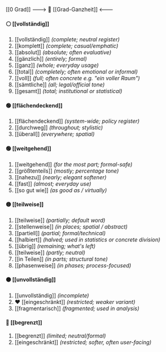 [[0 Grad]]
---> 🧩 [[Grad-Ganzheit]] <---
#### ⚪ [[vollständig]]
1) [[vollständig]] *(complete; neutral register)*
2) [[komplett]] *(complete; casual/emphatic)*
3) [[absolut]] *(absolute; often evaluative)*
4) [[gänzlich]] *(entirely; formal)*
5) [[ganz]] *(whole; everyday usage)*
6) [[total]] *(completely; often emotional or informal)*
7) [[voll]] *(full; often concrete e.g. "ein voller Raum")*
8) [[sämtliche]] *(all; legal/official tone)*
9) [[gesamt]] *(total; institutional or statistical)*  

#### 🟢 [[flächendeckend]] 
1) [[flächendeckend]] *(system-wide; policy register)*
2) [[durchweg]] *(throughout; stylistic)*
3) [[überall]] *(everywhere; spatial)*

#### 🟢 [[weitgehend]] 
1) [[weitgehend]] *(for the most part; formal-safe)*
2) [[größtenteils]] *(mostly; percentage tone)*
3) [[nahezu]] *(nearly; elegant softener)*
4) [[fast]] *(almost; everyday use)*
5) [[so gut wie]] *(as good as / virtually)*

#### 🟡 [[teilweise]] 
1) [[teilweise]] *(partially; default word)*
2) [[stellenweise]] *(in places; spatial / abstract)*  
3) [[partiell]] *(partial; formal/technical)*
4) [[halbiert]] *(halved; used in statistics or concrete division)*
5) [[übrig]] *(remaining; what's left)*
6) [[teilweise]] *(partly; neutral)*
7) [[in Teilen]] *(in parts; structural tone)*
8) [[phasenweise]] *(in phases; process-focused)*
#### 🟠 [[unvollständig]] 
1) [[unvollständig]] *(incomplete)*
2) ❤️ [[eingeschränkt]] *(restricted; weaker variant)*
3) [[fragmentarisch]] *(fragmented; used in analysis)*  

#### 🔴 [[begrenzt]] 
1) [[begrenzt]] *(limited; neutral/formal)*
2) [[eingeschränkt]] *(restricted; softer, often user-facing)*